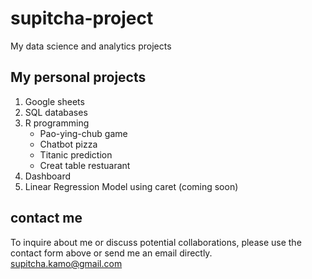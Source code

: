 # supitcha-project
My data science and analytics projects

## My personal projects
1. Google sheets
2. SQL databases
3. R programming
   - Pao-ying-chub game
   - Chatbot pizza
   - Titanic prediction
   - Creat table restuarant
4. Dashboard
5. Linear Regression Model using caret (coming soon)

## contact me
To inquire about me or discuss potential collaborations, please use the contact form above or send me an email directly. supitcha.kamo@gmail.com
